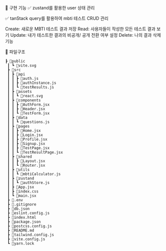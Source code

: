 








🎯 구현 기능
✅ zustand를 활용한 user 상태 관리

✅ tanStack query를 활용하여 mbti 테스트 CRUD 관리

Create: 새로운 MBTI 테스트 결과 저장
Read: 사용자들이 작성한 모든 테스트 결과 보기
Update: 내가 테스트한 결과의 비공개/ 공개 전환 여부 설정
Delete: 나의 결과 삭제 기능

🌳 파일구조

```
┣ 📂public
 ┃ ┗ 📜vite.svg
 ┣ 📂src
 ┃ ┣ 📂api
 ┃ ┃ ┣ 📜auth.js
 ┃ ┃ ┣ 📜authInstance.js
 ┃ ┃ ┗ 📜testResults.js
 ┃ ┣ 📂assets
 ┃ ┃ ┗ 📜react.svg
 ┃ ┣ 📂components
 ┃ ┃ ┣ 📜AuthForm.jsx
 ┃ ┃ ┣ 📜Header.jsx
 ┃ ┃ ┗ 📜TestForm.jsx
 ┃ ┣ 📂data
 ┃ ┃ ┗ 📜questions.js
 ┃ ┣ 📂pages
 ┃ ┃ ┣ 📜Home.jsx
 ┃ ┃ ┣ 📜Login.jsx
 ┃ ┃ ┣ 📜Profile.jsx
 ┃ ┃ ┣ 📜Signup.jsx
 ┃ ┃ ┣ 📜TestPage.jsx
 ┃ ┃ ┗ 📜TestResultPage.jsx
 ┃ ┣ 📂shared
 ┃ ┃ ┣ 📜Layout.jsx
 ┃ ┃ ┗ 📜Router.jsx
 ┃ ┣ 📂utils
 ┃ ┃ ┗ 📜mbtiCalculator.js
 ┃ ┣ 📂zustand
 ┃ ┃ ┗ 📜authStore.js
 ┃ ┣ 📜App.jsx
 ┃ ┣ 📜index.css
 ┃ ┗ 📜main.jsx
 ┣ 📜.env
 ┣ 📜.gitignore
 ┣ 📜db.json
 ┣ 📜eslint.config.js
 ┣ 📜index.html
 ┣ 📜package.json
 ┣ 📜postcss.config.js
 ┣ 📜README.md
 ┣ 📜tailwind.config.js
 ┣ 📜vite.config.js
 ┗ 📜yarn.lock
```

